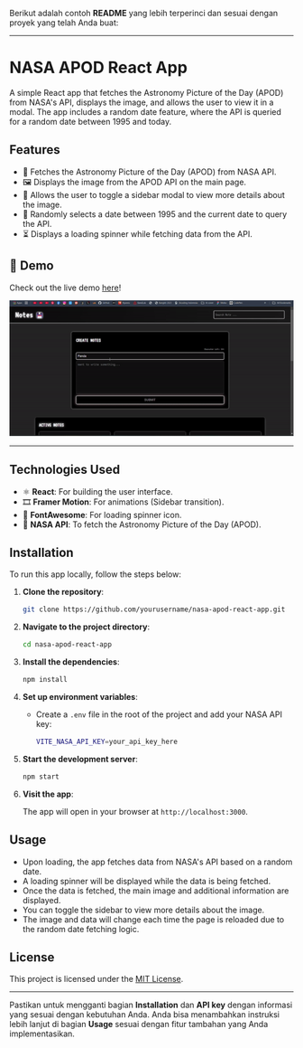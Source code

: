Berikut adalah contoh **README** yang lebih terperinci dan sesuai dengan proyek yang telah Anda buat:

---

# NASA APOD React App

A simple React app that fetches the Astronomy Picture of the Day (APOD) from NASA's API, displays the image, and allows the user to view it in a modal. The app includes a random date feature, where the API is queried for a random date between 1995 and today.

## Features

- 🚀 Fetches the Astronomy Picture of the Day (APOD) from NASA API.
- 🖼️ Displays the image from the APOD API on the main page.
- 💬 Allows the user to toggle a sidebar modal to view more details about the image.
- 📅 Randomly selects a date between 1995 and the current date to query the API.
- ⏳ Displays a loading spinner while fetching data from the API.

## 🎯 Demo

Check out the live demo [here](https://nyannsnote.netlify.app)!

![Game](https://github.com/Nyanns/NoteApp/blob/main/public/Recording2024-12-11225408-ezgif.com-video-to-gif-converter.gif)

---

## Technologies Used

- ⚛️ **React**: For building the user interface.
- 🎞️ **Framer Motion**: For animations (Sidebar transition).
- 🎨 **FontAwesome**: For loading spinner icon.
- 🌌 **NASA API**: To fetch the Astronomy Picture of the Day (APOD).

## Installation

To run this app locally, follow the steps below:

1. **Clone the repository**:

   ```bash
   git clone https://github.com/yourusername/nasa-apod-react-app.git
   ```

2. **Navigate to the project directory**:

   ```bash
   cd nasa-apod-react-app
   ```

3. **Install the dependencies**:

   ```bash
   npm install
   ```

4. **Set up environment variables**:

   - Create a `.env` file in the root of the project and add your NASA API key:
     ```bash
     VITE_NASA_API_KEY=your_api_key_here
     ```

5. **Start the development server**:

   ```bash
   npm start
   ```

6. **Visit the app**:

   The app will open in your browser at `http://localhost:3000`.

## Usage

- Upon loading, the app fetches data from NASA's API based on a random date.
- A loading spinner will be displayed while the data is being fetched.
- Once the data is fetched, the main image and additional information are displayed.
- You can toggle the sidebar to view more details about the image.
- The image and data will change each time the page is reloaded due to the random date fetching logic.

## License

This project is licensed under the [MIT License](LICENSE).

---

Pastikan untuk mengganti bagian **Installation** dan **API key** dengan informasi yang sesuai dengan kebutuhan Anda. Anda bisa menambahkan instruksi lebih lanjut di bagian **Usage** sesuai dengan fitur tambahan yang Anda implementasikan.
